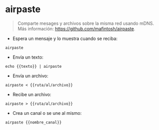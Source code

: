 # airpaste

> Comparte mesages y archivos sobre la misma red usando mDNS.
> Más información: <https://github.com/mafintosh/airpaste>.

- Espera un mensaje y lo muestra cuando se reciba:

`airpaste`

- Envía un texto:

`echo {{texto}} | airpaste`

- Envía un archivo:

`airpaste < {{ruta/al/archivo}}`

- Recibe un archivo:

`airpaste > {{ruta/al/archivo}}`

- Crea un canal o se une al mismo:

`airpaste {{nombre_canal}}`
